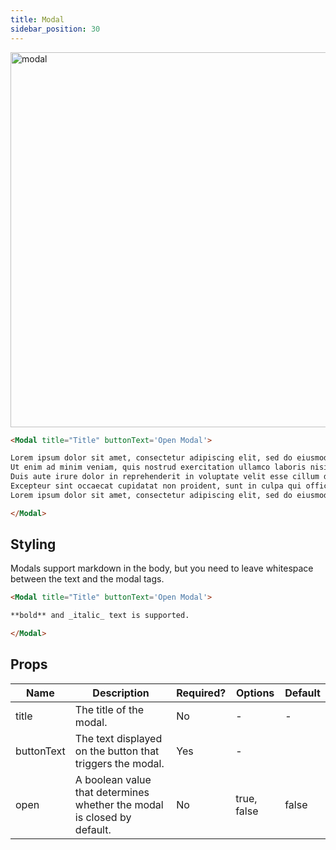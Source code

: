 ```yaml
---
title: Modal
sidebar_position: 30
---
```


<img src="/img/modal.png" alt="modal" width="600"/>

```markdown
<Modal title="Title" buttonText='Open Modal'> 

Lorem ipsum dolor sit amet, consectetur adipiscing elit, sed do eiusmod tempor incididunt ut labore et dolore magna aliqua. 
Ut enim ad minim veniam, quis nostrud exercitation ullamco laboris nisi ut aliquip ex ea commodo consequat. 
Duis aute irure dolor in reprehenderit in voluptate velit esse cillum dolore eu fugiat nulla pariatur. 
Excepteur sint occaecat cupidatat non proident, sunt in culpa qui officia deserunt mollit anim id est laborum.
Lorem ipsum dolor sit amet, consectetur adipiscing elit, sed do eiusmod tempor incididunt ut labore et dolore magna aliqua. 

</Modal>
```

## Styling

Modals support markdown in the body, but you need to leave whitespace between the text and the modal tags. 

```markdown
<Modal title="Title" buttonText='Open Modal'>

**bold** and _italic_ text is supported.

</Modal>
```

## Props

| Name       | Description | Required? | Options | Default|
| ---------- | ----------- | --------- |---------| -------|
| title      | The title of the modal. | No | -| -
| buttonText | The text displayed on the button that triggers the modal. | Yes | - 
| open       | A boolean value that determines whether the modal is closed by default. | No | true, false | false

